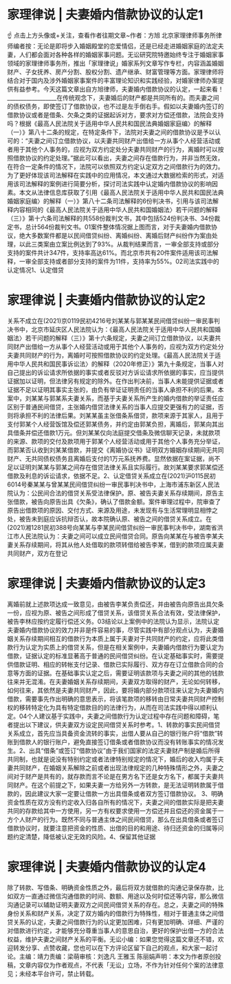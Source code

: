 # 家理律说 | 夫妻婚内借款协议的认定1

☝ 点击上方头像或+关注，查看作者往期文章~作者：方旭 北京家理律师事务所律师编者按：无论是即将步入婚姻殿堂的恋爱情侣，还是已经走进婚姻家庭的法定夫妻，人们都会面对各种各样的婚姻家事问题。无讼研究院特邀始终专注于婚姻家事领域的家理律师事务所，推出「家理律说」婚家系列文章写作专栏，内容涵盖婚姻财产、子女抚养、房产分割、股权分割、遗产继承、财富管理等方面。家理律师将结合对于国内及涉外婚姻家事案件的丰富理论知识和实践经验，对婚家律师办案提供有益参考。今天这篇文章出自方旭律师，夫妻婚内借款协议的认定，一起来看！__________________在传统观念下，夫妻婚后的财产都是共同所有的。而夫妻之间的债权债务，即使签订了借款协议，也不过是左手倒右手。假如以夫妻婚内签订的借款协议或者是借条、欠条之类的证据起诉对方，要求对方偿还借款，法院会支持吗？根据《最高人民法院关于适用中华人民共和国民法典婚姻家庭编〉的解释（一）》第八十二条的规定，在特定条件下，法院对夫妻之间的借款协议是予以认可的：“夫妻之间订立借款协议，以夫妻共同财产出借给一方从事个人经营活动或者用于其他个人事务的，应视为双方约定处分夫妻共同财产的行为，离婚时可以按照借款协议的约定处理。”据此可以看出，夫妻之间存在借款行为，并非当然无效，在符合一定条件的情况下，法院可以依照双方约定认定双方之间借款行为的效力。为了更好体现该司法解释在实践中的应用情况，本文通过大数据检索的形式，对适用该司法解释的案例进行简要分析，探讨司法实践中认定婚内借款协议的影响因素。本文从法律信息库获取了引用《最高人民法院关于适用中华人民共和国民法典婚姻家庭编〉的解释（一）》第八十二条司法解释的6份判决书，引用与该司法解释内容相同的《最高人民法院关于适用中华人民共和国婚姻法〉若干问题的解释（三）》第十六条司法解释的共558份裁判文书，其中包括524份判决书、34份裁定书，总计564份裁判文书。01案件整体情况据上图而言，对于夫妻婚内借款协议，绝大多数案件都是以民间借贷纠纷、离婚纠纷、离婚后财产纠纷作为案由处理，以此三类案由立案比例达到了93%。从裁判结果而言，一审全部支持或部分支持的案件共计347件，支持率高达61%。而北京市共有20件案件适用该司法解释，一审全部支持或者部分支持的案件为11件，支持率为55%。02司法实践中的认定情况1、认定借贷

# 家理律说 | 夫妻婚内借款协议的认定2

关系不成立在(2021)京0119民初4216号刘某某与郭某某民间借贷纠纷一审民事判决书中，北京市延庆区人民法院认为：《最高人民法院关于适用中华人民共和国婚姻法〉若干问题的解释（三）》第十六条规定，夫妻之间订立借款协议，以夫妻共同财产出借给一方从事个人经营活动或用于其他个人事务的，应视为双方约定处分夫妻共同财产的行为，离婚时可按照借款协议的约定处理。《最高人民法院关于适用中华人民共和国民事诉讼法〉的解释（2020年修正）》第九十条规定，当事人对自己提出的诉讼请求所依据的事实或者反驳对方诉讼请求所依据的事实，应当提供证据加以证明，但法律另有规定的除外。在作出判决前，当事人未能提供证据或者证据不足以证明其事实主张的，由负有举证证明责任的当事人承担不利的后果。本案中，刘某某与郭某系夫妻关系，而基于夫妻关系所产生的婚内借款的举证责任应区别于普通民间借贷，主张婚内借贷法律关系的当事人应提交更强有力的证据，否则将承担不利的法律后果。刘某某虽主张借条系借贷，款项来源于其家人，且用于支付郭某个人经营饭馆及偿还郭某债务，并约定由郭某负担，离婚后，郭某向其出具借条并偿还借款1万元。但刘某某仅向法庭提交借条及微信聊天记录，未就款项的来源、款项的交付及款项用于郭某个人经营活动或用于其他个人事务充分举证，而郭某否认收到刘某某借款，并提交《离婚协议书》证明双方婚姻存续期间无共同财产、无共同债权债务且离婚后支付的1万元系抚养费。显然依据在案证据，尚不足以证明刘某某与郭某之间存在借贷法律关系且实际履行。故刘某某要求郭某偿还借款及利息的诉讼请求，依据不足。2、认定借贷关系成立在(2021)沪0115民初6014号秦某某与曾某某民间借贷纠纷一审民事判决书中，上海市浦东新区人民法院认为：公民间合法的借贷关系受法律保护。原、被告夫妻关系存续期间，原告主张借款，被告向原告出具《欠条》，确认了借款金额。案件审理过程中，院审查了原告出借款项的原因、交付方式、来源及用途，未发现有与生活常理明显相悖之处，被告未到庭应诉抗辩否认，故本院确认原、被告之间的借贷关系成立。在(2021)湘1281民初388号向某某与李某民间借贷纠纷一审民事判决书中，湖南省洪江市人民法院认为：夫妻之间可以成立民间借贷合同。原告向某某在与被告李某夫妻关系存续期间，将其从他人处借取的款项转借给被告李某，借到的款项应属夫妻共同财产，双方在登记

# 家理律说 | 夫妻婚内借款协议的认定3

离婚前就上述款项达成一致意见，由被告李某负责偿还，并由被告向原告出具欠条一份，应视为原、被告之间形成了借贷关系，该借贷关系合法有效，受法律保护，被告李林应按约定履行偿还义务。03结论以上案例中的法院认为显示，法院认定夫妻婚内借款协议的效力并非是件容易的事，尽管实践中有部分观点认为，夫妻婚姻关系存续期间相互的借款行为本质上属于夫妻对于共同财产的约定，应将此类借款行为认定为实质上的借贷关系，但是在相关案例中，夫妻婚内借款行为要认定为借款，证据认定的标准显著高于普通的民间借贷纠纷。在认定基础事实时，需要提供借款证明、相应的转帐支付记录、借款已实际履行、双方存在订立借款合同的合意等方面的证据。在基础事实认定之后，需要证明该款项与夫妻之间的其他的钱款往来并无混淆。在夫妻婚姻关系存续期间，夫妻双方取得的财产，无论如何转移，如何往来，其依然是夫妻共同财产，因此，要将婚内部分款项往来认定为夫妻婚内借款，需要事先作出明确的意思表示，将该笔款项的移转由日常夫妻共同财产控制权的移转特定化为具有特定借款目的的法律行为，从而在司法实践中得以顺利认定。04个人建议基于实践中，夫妻之间借款行为认定过程中存在问题和障碍，笔者提出以下建议，供夫妻双方设定民间借贷关系时参考。1、转款的事实民间借贷关系成立，首先应当具备资金流转的事实，出借人要从自己的银行账户将“借款”转账到借款人的银行账户，避免直接签订借条或者借款协议而没有转账事实的情况发生。2、出具“借条”或签订“借款协议”由于我们国家的法定夫妻财产制是婚后所得共同制，也就是说没有特别约定或者法律特别规定的情况下，婚后的收入均属于夫妻共同财产，在婚姻关系解除之前或者出现法律规定的几种特殊情形之外，夫妻之间对于财产是共有的，就存款而言不论是在男方名下还是女方名下，都属于夫妻共同财产。在这个前提之下，如果夫妻一方给另外一方转款，是无法证明转款属于借款的，因此建议大家一定要让借款一方出具借条或者双方签订借款协议。 3、明确资金性质在双方没有约定收入归各自所有的情况下，夫妻之间的借款实际是把夫妻共同的存款给其中一方使用，另一方有权要求使用一方偿还并且偿还的资金属于一方个人财产的行为。既然不同与普通主体之间民间借贷，那么在出具借条或者签订借款协议时，就要注意把资金的性质、出借的目的和用途、待归还资金的归属等问题约定清楚，降低被认定无效的风险。4、保留其他证据

# 家理律说 | 夫妻婚内借款协议的认定4

除了转款、写借条、明确资金性质之外，最后将双方就借款的沟通记录保存款，比如双方一直通过微信沟通借款的时间、数额、用途以及何时偿还等内容，那么微信沟通记录可以辅助证明夫妻双方之间民间借贷关系的存在。总之，夫妻之间的特殊身份关系和财产关系，决定了双方婚内的借款行为特殊性，相对于普通主体之间借贷关系的认定，夫妻之间借款行为的认定更加困难，只有更加明确、详细、严谨的对借款进行约定，才能够充分尊重当事人的意思自治，更好的保护出借一方的合法权益，维护夫妻之间财产关系的平衡。无讼小编：如果您觉得这篇文章还不错，欢迎转发分享、点赞收藏，您也可以在下方评论区留下自己的观点，和大家一起讨论。主编：靖力责编：梁萌审核：刘逸凡 王雅玉 陈丽娟声明：本文为作者原创投稿，文章内容仅为作者观点，不代表「无讼」立场，不作为针对任何个案的法律意见；未经本平台许可，禁止转载。

